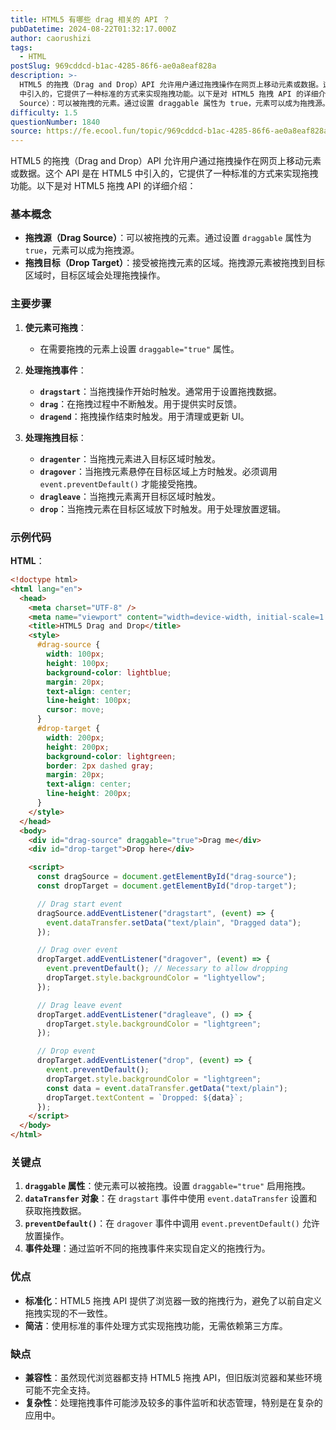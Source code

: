 ```yaml
---
title: HTML5 有哪些 drag 相关的 API ？
pubDatetime: 2024-08-22T01:32:17.000Z
author: caorushizi
tags:
  - HTML
postSlug: 969cddcd-b1ac-4285-86f6-ae0a8eaf828a
description: >-
  HTML5 的拖拽（Drag and Drop）API 允许用户通过拖拽操作在网页上移动元素或数据。这个 API 是在 HTML5
  中引入的，它提供了一种标准的方式来实现拖拽功能。以下是对 HTML5 拖拽 API 的详细介绍： 基本概念 拖拽源（Drag
  Source）：可以被拖拽的元素。通过设置 draggable 属性为 true，元素可以成为拖拽源。 拖拽目标（Drop Target）：接
difficulty: 1.5
questionNumber: 1840
source: https://fe.ecool.fun/topic/969cddcd-b1ac-4285-86f6-ae0a8eaf828a
---
```


HTML5 的拖拽（Drag and Drop）API 允许用户通过拖拽操作在网页上移动元素或数据。这个 API 是在 HTML5 中引入的，它提供了一种标准的方式来实现拖拽功能。以下是对 HTML5 拖拽 API 的详细介绍：

### 基本概念

- **拖拽源（Drag Source）**：可以被拖拽的元素。通过设置 `draggable` 属性为 `true`，元素可以成为拖拽源。
- **拖拽目标（Drop Target）**：接受被拖拽元素的区域。拖拽源元素被拖拽到目标区域时，目标区域会处理拖拽操作。

### 主要步骤

1. **使元素可拖拽**：

   - 在需要拖拽的元素上设置 `draggable="true"` 属性。

2. **处理拖拽事件**：

   - **`dragstart`**：当拖拽操作开始时触发。通常用于设置拖拽数据。
   - **`drag`**：在拖拽过程中不断触发。用于提供实时反馈。
   - **`dragend`**：拖拽操作结束时触发。用于清理或更新 UI。

3. **处理拖拽目标**：
   - **`dragenter`**：当拖拽元素进入目标区域时触发。
   - **`dragover`**：当拖拽元素悬停在目标区域上方时触发。必须调用 `event.preventDefault()` 才能接受拖拽。
   - **`dragleave`**：当拖拽元素离开目标区域时触发。
   - **`drop`**：当拖拽元素在目标区域放下时触发。用于处理放置逻辑。

### 示例代码

**HTML**：

```html
<!doctype html>
<html lang="en">
  <head>
    <meta charset="UTF-8" />
    <meta name="viewport" content="width=device-width, initial-scale=1.0" />
    <title>HTML5 Drag and Drop</title>
    <style>
      #drag-source {
        width: 100px;
        height: 100px;
        background-color: lightblue;
        margin: 20px;
        text-align: center;
        line-height: 100px;
        cursor: move;
      }
      #drop-target {
        width: 200px;
        height: 200px;
        background-color: lightgreen;
        border: 2px dashed gray;
        margin: 20px;
        text-align: center;
        line-height: 200px;
      }
    </style>
  </head>
  <body>
    <div id="drag-source" draggable="true">Drag me</div>
    <div id="drop-target">Drop here</div>

    <script>
      const dragSource = document.getElementById("drag-source");
      const dropTarget = document.getElementById("drop-target");

      // Drag start event
      dragSource.addEventListener("dragstart", (event) => {
        event.dataTransfer.setData("text/plain", "Dragged data");
      });

      // Drag over event
      dropTarget.addEventListener("dragover", (event) => {
        event.preventDefault(); // Necessary to allow dropping
        dropTarget.style.backgroundColor = "lightyellow";
      });

      // Drag leave event
      dropTarget.addEventListener("dragleave", () => {
        dropTarget.style.backgroundColor = "lightgreen";
      });

      // Drop event
      dropTarget.addEventListener("drop", (event) => {
        event.preventDefault();
        dropTarget.style.backgroundColor = "lightgreen";
        const data = event.dataTransfer.getData("text/plain");
        dropTarget.textContent = `Dropped: ${data}`;
      });
    </script>
  </body>
</html>
```

### 关键点

1. **`draggable` 属性**：使元素可以被拖拽。设置 `draggable="true"` 启用拖拽。
2. **`dataTransfer` 对象**：在 `dragstart` 事件中使用 `event.dataTransfer` 设置和获取拖拽数据。
3. **`preventDefault()`**：在 `dragover` 事件中调用 `event.preventDefault()` 允许放置操作。
4. **事件处理**：通过监听不同的拖拽事件来实现自定义的拖拽行为。

### 优点

- **标准化**：HTML5 拖拽 API 提供了浏览器一致的拖拽行为，避免了以前自定义拖拽实现的不一致性。
- **简洁**：使用标准的事件处理方式实现拖拽功能，无需依赖第三方库。

### 缺点

- **兼容性**：虽然现代浏览器都支持 HTML5 拖拽 API，但旧版浏览器和某些环境可能不完全支持。
- **复杂性**：处理拖拽事件可能涉及较多的事件监听和状态管理，特别是在复杂的应用中。

